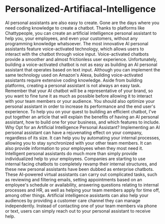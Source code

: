 # Personalized-Artifiacal-Intelligence
AI personal assistants are also easy to create. Gone are the days where you need coding knowledge to create a chatbot. Thanks to platforms like Chattypeople, you can create an artificial intelligence personal assistant to help you, your employees, and even your customers, without any programming knowledge whatsoever.  The most innovative AI personal assistants feature voice-activated technology, which allows users to interact with the chatbot through voice input. Voice-activated chatbots provide a smoother and almost frictionless user experience.  Unfortunately, building a voice-activated chatbot is not as easy as building an AI personal assistant that operates based on text input. Although you can implement the same technology used on Amazon's Alexa, building voice-activated assistants require extensive coding knowledge.  Aside from building platforms, creating a personal assistant is not always an easy task. Remember that your AI chatbot will be a representative of your brand, so you want to fine tune it as much as possible before allowing it to interact with your team members or your audience. You should also optimize your personal assistant in order to increase its performance and the end user's experience.  To help you on your quest to building an efficient chatbot, I've put together an article that will explain the benefits of having an AI personal assistant, how to build one for your business, and which features to include.  Why Opt for an Artificial Intelligence Personal Assistant? Implementing an AI personal assistant can have a rejuvenating effect on your company, regardless of its size. It can help you by automating your internal processes, allowing you to stay synchronized with your other team members. It can also provide information to your employees when they most need it.  Intelligent personal assistants do much more than simply provide individualized help to your employees. Companies are starting to use internal facing chatbots to completely revamp their internal structures, and these new personal assistants have been dubbed as enterprise chatbots.  These AI-powered virtual assistants can carry out complicated tasks, such as reviewing and filtering emails, setting appointments based on an employee's schedule or availability, answering questions relating to internal processes and HR, as well as helping your team members apply for time off, among other things.  Artificial intelligence assistants can also help your audiences by providing a customer care channel they can manage independently. Instead of contacting one of your team members via phone or text, users can simply reach out to your personal assistant to receive help.
